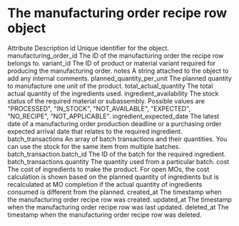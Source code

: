 # The manufacturing order recipe row object

Attribute Description id Unique identifier for the object. manufacturing_order_id The ID
of the manufacturing order the recipe row belongs to. variant_id The ID of product or
material variant required for producing the manufacturing order. notes A string attached
to the object to add any internal comments. planned_quantity_per_unit The planned
quantity to manufacture one unit of the product. total_actual_quantity The total actual
quantity of the ingredients used. ingredient_availability The stock status of the
required material or subassembly. Possible values are "PROCESSED", "IN_STOCK",
"NOT_AVAILABLE", "EXPECTED", "NO_RECIPE", "NOT_APPLICABLE". ingredient_expected_date The
latest date of a manufacturing order production deadline or a purchasing order expected
arrival date that relates to the required ingredient. batch_transactions An array of
batch transactions and their quantities. You can use the stock for the same item from
multiple batches. batch_transaction.batch_id The ID of the batch for the required
ingredient. batch_transactions.quantity The quantity used from a particular batch. cost
The cost of ingredients to make the product. For open MOs, the cost calculation is shown
based on the planned quantity of ingredients but is recalculated at MO completion if the
actual quantity of ingredients consumed is different from the planned. created_at The
timestamp when the manufacturing order recipe row was created. updated_at The timestamp
when the manufacturing order recipe row was last updated. deleted_at The timestamp when
the manufacturing order recipe row was deleted.

